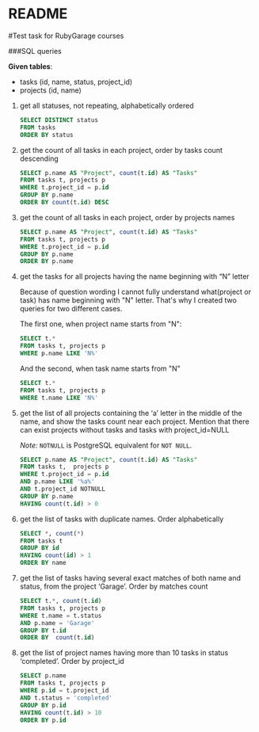 # README

#Test task for RubyGarage courses
 
###SQL queries
 
 **Given tables**:
 - tasks (id, name, status, project_id)
 - projects (id, name)
 
 1. get all statuses, not repeating, alphabetically ordered
 
    ```sql 
    SELECT DISTINCT status
    FROM tasks
    ORDER BY status
    ```
 2. get the count of all tasks in each project, order by tasks count descending
 
    ```sql
    SELECT p.name AS "Project", count(t.id) AS "Tasks"
    FROM tasks t, projects p
    WHERE t.project_id = p.id
    GROUP BY p.name
    ORDER BY count(t.id) DESC
    ```
 3. get the count of all tasks in each project, order by projects names

    ```sql
    SELECT p.name AS "Project", count(t.id) AS "Tasks"
    FROM tasks t, projects p
    WHERE t.project_id = p.id
    GROUP BY p.name
    ORDER BY p.name
    ```
 4. get the tasks for all projects having the name beginning with “N” letter
    
    Because of question wording I cannot fully understand what(project or task) has name beginning with "N" letter.
    That's why I created two queries for two different cases.
    
    The first one, when project name starts from "N":
    
    ```sql
    SELECT t.*
    FROM tasks t, projects p
    WHERE p.name LIKE 'N%'
    ```
    
    And the second, when task name starts from "N"
    
    ```sql
    SELECT t.*
    FROM tasks t, projects p
    WHERE t.name LIKE 'N%'
     ```
 5. get the list of all projects containing the ‘a’ letter in the middle of the name, and
    show the tasks count near each project. Mention that there can exist projects without tasks and tasks with project_id=NULL
    
    _Note:_ `NOTNULL` is PostgreSQL equivalent for `NOT NULL`.
    
    ```sql
    SELECT p.name AS "Project", count(t.id) AS "Tasks"
    FROM tasks t,  projects p
    WHERE t.project_id = p.id 
    AND p.name LIKE '%a%'
    AND t.project_id NOTNULL
    GROUP BY p.name
    HAVING count(t.id) > 0
    ```
 6. get the list of tasks with duplicate names. Order alphabetically

     ```sql
    SELECT *, count(*)
    FROM tasks t
    GROUP BY id
    HAVING count(id) > 1
    ORDER BY name
     ```
 7. get the list of tasks having several exact matches of both name and status, from
    the project ‘Garage’. Order by matches count

    ```sql
    SELECT t.*, count(t.id)
    FROM tasks t, projects p
    WHERE t.name = t.status
    AND p.name = 'Garage'
    GROUP BY t.id
    ORDER BY  count(t.id)
    ```
 8. get the list of project names having more than 10 tasks in status ‘completed’. Order
    by project_id 

    ```sql
    SELECT p.name
    FROM tasks t, projects p
    WHERE p.id = t.project_id
    AND t.status = 'completed'
    GROUP BY p.id
    HAVING count(t.id) > 10
    ORDER BY p.id
    ```